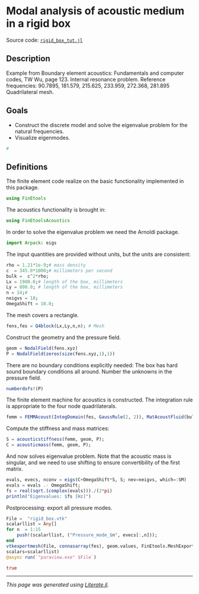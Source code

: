 # Modal analysis of acoustic medium in a rigid box

Source code: [`rigid_box_tut.jl`](rigid_box_tut.jl)

## Description

Example from Boundary element acoustics: Fundamentals and computer codes, TW
Wu, page 123. Internal resonance problem. Reference frequencies: 90.7895,
181.579, 215.625, 233.959, 272.368, 281.895 Quadrilateral mesh.

## Goals

- Construct the discrete model and solve the eigenvalue problem for the
  natural frequencies.
- Visualize eigenmodes.

```julia
#
```

## Definitions

The finite element code realize on the basic functionality implemented in this
package.

```julia
using FinEtools
```

The acoustics functionality is brought in:

```julia
using FinEtoolsAcoustics
```

In order to solve the eigenvalue problem we need the Arnoldi package.

```julia
import Arpack: eigs
```

The input quantities are provided without units, but the units are consistent:

```julia
rho = 1.21*1e-9;# mass density
c  = 345.0*1000;# millimeters per second
bulk =  c^2*rho;
Lx = 1900.0;# length of the box, millimeters
Ly = 800.0; # length of the box, millimeters
n = 14;#
neigvs = 18;
OmegaShift = 10.0;
```

The mesh covers a rectangle.

```julia
fens,fes = Q4block(Lx,Ly,n,n); # Mesh
```

Construct the geometry and the pressure field.

```julia
geom = NodalField(fens.xyz)
P = NodalField(zeros(size(fens.xyz,1),1))
```

There are no boundary conditions explicitly needed: The box has hard sound
boundary conditions all around. Number the unknowns in the pressure field.

```julia
numberdofs!(P)
```

The finite element machine for acoustics is constructed. The integration
rule is appropriate to the four node quadrilaterals.

```julia
femm = FEMMAcoust(IntegDomain(fes, GaussRule(2, 2)), MatAcoustFluid(bulk,rho))
```

Compute the stiffness and mass matrices:

```julia
S = acousticstiffness(femm, geom, P);
C = acousticmass(femm, geom, P);
```

And now solves eigenvalue problem. Note that the acoustic mass is singular,
and we need to use shifting to ensure convertibility of the first matrix.

```julia
evals, evecs, nconv = eigs(C+OmegaShift*S, S; nev=neigvs, which=:SM)
evals = evals .- OmegaShift;
fs = real(sqrt.(complex(evals)))./(2*pi)
println("Eigenvalues: $fs [Hz]")
```

Postprocessing: export all pressure modes.

```julia
File =  "rigid_box.vtk"
scalarllist = Any[]
for n  = 1:15
    push!(scalarllist, ("Pressure_mode_$n", evecs[:,n]));
end
vtkexportmesh(File, connasarray(fes), geom.values, FinEtools.MeshExportModule.VTK.Q4;
scalars=scalarllist)
@async run(`"paraview.exe" $File`)

true
```

---

*This page was generated using [Literate.jl](https://github.com/fredrikekre/Literate.jl).*

